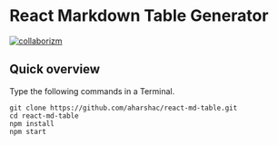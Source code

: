 # React Markdown Table Generator
[![collaborizm](https://img.shields.io/badge/Collaborizm-sign%20up-brightgreen.svg)](https://www.collaborizm.com)

## Quick overview
Type the following commands in a Terminal.
```
git clone https://github.com/aharshac/react-md-table.git
cd react-md-table
npm install
npm start
```
